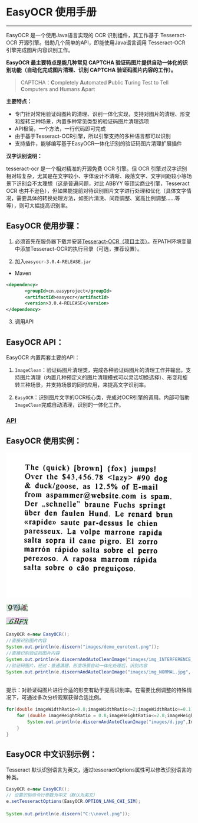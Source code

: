 # EasyOCR 使用手册

---------------


EasyOCR 是一个使用Java语言实现的 OCR 识别组件，其工作基于 Tesseract-OCR 开源引擎。借助几个简单的API，即能使用Java语言调用 Tesseract-OCR 引擎完成图片内容识别工作。

**EasyOCR 最主要特点是能几种常见 CAPTCHA 验证码图片提供自动一体化的识别功能（自动化完成图片清理、识别 CAPTCHA 验证码图片内容的工作）。**

> CAPTCHA：**C**ompletely **A**utomated **P**ublic **T**uring Test to Tell **C**omputers and **H**umans **A**part

**主要特点：**

- 专门针对常用验证码图片的清理、识别一体化实现，支持对图片的清理、形变和旋转三种场景，内置多种常见类型的验证码图片清理选项
- API极简，一个方法，一行代码即可完成
- 由于基于Tesseract-OCR引擎，所以引擎支持的多种语言都可以识别
- 支持插件，能够编写基于EasyOCR一体化识别的验证码图片清理扩展插件

**汉字识别说明：**

tesseract-ocr 是一个相对精准的开源免费 OCR 引擎。但 OCR 引擎对汉字识别相对较复杂，尤其是在文字较小、字体设计不清晰、段落文字、文字间距较小等场景下识别会不太理想（这是普遍问题，对比 ABBYY 等顶尖商业引擎，Tesseract OCR 也并不逊色），但如果能提前对待识别图片文字进行处理和优化（具体文字情况，需要具体的转换处理方法，如图片清洗、间距调整、宽高比例调整......等等），则可大幅提高识别率。


##  EasyOCR 使用步骤：

1. 必须首先在服务器下载并安装[Tesseract-OCR（项目主页）](https://code.google.com/p/tesseract-ocr/ "Tesserat-OCR Homepage")。在PATH环境变量中添加Tesseract-OCR的执行目录（可选，推荐设置）。

2. 加入`easyocr-3.0.4-RELEASE.jar`
 - Maven
 ```XML
 <dependency>
     	<groupId>cn.easyproject</groupId>
     	<artifactId>easyocr</artifactId>
     	<version>3.0.4-RELEASE</version>
 </dependency>
 ```

3. 调用API


##  EasyOCR API：


EasyOCR 内置两套主要的API：

1. `ImageClean`：验证码图片清理类，完成各种验证码图片的清理工作并输出。支持图片清理（内置几种预定义的图片清理模式可以灵活切换选择）、形变和旋转三种场景，并支持场景的同时应用，来提高文字识别率。

2. `EasyOCR`：识别图片文字的OCR核心类，完成对OCR引擎的调用。内部可借助`ImageClean`完成自动清理，识别的一体化工作。

 ### [API](API-zh.md '中文API')


##  EasyOCR 使用实例：
![demo_eurotext.png](images/demo_eurotext.png)  

![img_INTERFERENCE_LINE.png](images/img_INTERFERENCE_LINE.png)  

![img_NORMAL.jpg](images/img_NORMAL.jpg) 

```JAVA
EasyOCR e=new EasyOCR();
//直接识别图片内容
System.out.println(e.discern("images/demo_eurotext.png")); 
//直接识别验证码图片内容
System.out.println(e.discernAndAutoCleanImage("images/img_INTERFERENCE_LINE.png",ImageType.CAPTCHA_INTERFERENCE_LINE)); 
//验证码图片，经过：普通清理、形变场景自动一体化处理后，识别内容
System.out.println(e.discernAndAutoCleanImage("images/img_NORMAL.jpg", ImageType.CAPTCHA_NORMAL, 1.6, 0.7));
		
```


提示：对验证码图片进行合适的形变有助于提高识别率。在需要比例调整的特殊情况下，可通过多次分析观察获得合适比例。
```JAVA
for(double imageWidthRatio=0.8;imageWidthRatio<=2;imageWidthRatio+=0.1){
	for (double imageHeightRatio = 0.8;imageHeightRatio<=2.8;imageHeightRatio+=0.1) {
		System.out.println(e.discernAndAutoCleanImage("images/d.jpg",ImageType.CAPTCHA_NORMAL,imageWidthRatio,imageHeightRatio));
	}
}
```


##  EasyOCR 中文识别示例：
Tesseract 默认识别语言为英文，通过tesseractOptions属性可以修改识别语言的种类。
```JAVA
EasyOCR e=new EasyOCR();
// 设置识别命令行参数为中文（默认为英文）
e.setTesseractOptions(EasyOCR.OPTION_LANG_CHI_SIM);

System.out.println(e.discern("C:\\novel.png"));
```